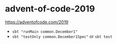 # advent-of-code-2019

https://adventofcode.com/2019

* `sbt "runMain common.December1"`
* `sbt "testOnly common.December1Spec"` or `sbt test`
